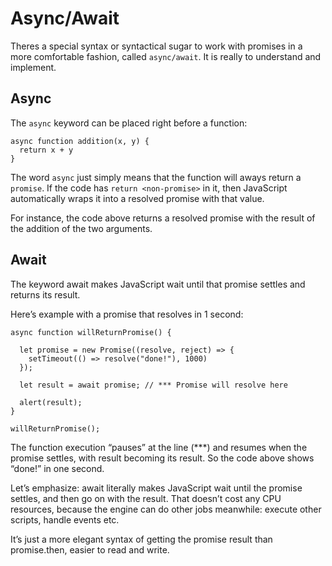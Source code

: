 # Async/Await

Theres a special syntax or syntactical sugar to work with promises in a more comfortable fashion, called ```async/await```. It is really to understand and implement.

## Async

The ```async``` keyword can be placed right before a function:

```
async function addition(x, y) {
  return x + y
}
```
The word ```async``` just simply means that the function will aways return a ```promise```. If the code has ```return <non-promise>``` in it, then JavaScript automatically wraps it into a resolved promise with that value.

For instance, the code above returns a resolved promise with the result of the addition of the two arguments.

## Await

The keyword await makes JavaScript wait until that promise settles and returns its result.

Here’s example with a promise that resolves in 1 second:

```
async function willReturnPromise() {

  let promise = new Promise((resolve, reject) => {
    setTimeout(() => resolve("done!"), 1000)
  });

  let result = await promise; // *** Promise will resolve here

  alert(result);
}

willReturnPromise();
```

The function execution “pauses” at the line (***) and resumes when the promise settles, with result becoming its result. So the code above shows “done!” in one second.

Let’s emphasize: await literally makes JavaScript wait until the promise settles, and then go on with the result. That doesn’t cost any CPU resources, because the engine can do other jobs meanwhile: execute other scripts, handle events etc.

It’s just a more elegant syntax of getting the promise result than promise.then, easier to read and write.